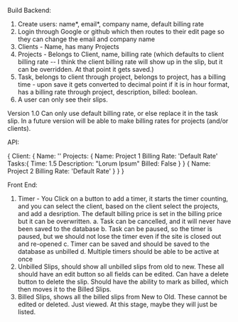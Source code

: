 Build Backend:

1. Create users: name*, email*, company name, default billing rate
2. Login through Google or github which then routes to their edit page so they can change the email and company name
3. Clients - Name, has many Projects
4. Projects - Belongs to Client, name, billing rate (which defaults to client billing rate -- I think the client billing rate will show up in the slip, but it can be overridden. At that point it gets saved.)
5. Task, belongs to client through project, belongs to project, has a billing time - upon save it gets converted to decimal point if it is in hour format, has a billing rate through project, description, billed: boolean.
6. A user can only see their slips.

Version 1.0 
Can only use default billing rate, or else replace it in the task slip. In a future version will be able to make billing rates for projects (and/or clients). 

API:

{
  Client: {
    Name: ''
    Projects: {
      Name: Project 1
      Billing Rate: 'Default Rate'
      Tasks:{
        Time: 1.5
        Description: "Lorum Ipsum"
        Billed: False
      }
    }
    {
      Name: Project 2
      Billing Rate: 'Default Rate'
    }
  }
}

Front End:

1. Timer - You Click on a button to add a timer, it starts the timer counting, and you can select the client, based on the client select the projects, and add a desription. The default billing price is set in the billing price but it can be overwritten. 
  a. Task can be cancelled, and it will never have been saved to the database
  b. Task can be paused, so the timer is paused, but we should not lose the timer even if the site is closed out and re-opened
  c. Timer can be saved and should be saved to the database as unbilled
  d. Multiple timers should be able to be active at once
2. Unbilled Slips, should show all unbilled slips from old to new. These all should have an edit button so all fields can be edited. Can have a delete button to delete the slip. Should have the ability to mark as billed, which then moves it to the Billed Slips.
3. Billed Slips, shows all the billed slips from New to Old. These cannot be edited or deleted. Just viewed. At this stage, maybe they will just be listed.